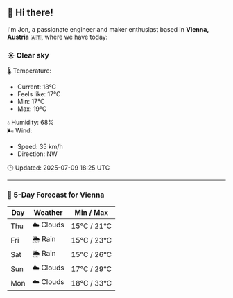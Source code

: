 ## 👋 Hi there!

I'm Jon, a passionate engineer and maker enthusiast based in **Vienna, Austria** 🇦🇹, where we have today:

### ☀️ Clear sky 

🌡️ Temperature: 
* Current: 18°C
* Feels like: 17°C
* Min: 17°C 
* Max: 19°C  

💧 Humidity: 68%  
🌬️ Wind: 
* Speed: 35 km/h 
* Direction: NW  

🕒 Updated: 2025-07-09 18:25 UTC

---

### 📅 5-Day Forecast for Vienna

| Day | Weather | Min / Max |
|-----|---------|------------|
| Thu | ☁️ Clouds | 15°C / 21°C |
| Fri | 🌦️ Rain | 15°C / 23°C |
| Sat | 🌦️ Rain | 15°C / 26°C |
| Sun | ☁️ Clouds | 17°C / 29°C |
| Mon | ☁️ Clouds | 18°C / 33°C |

